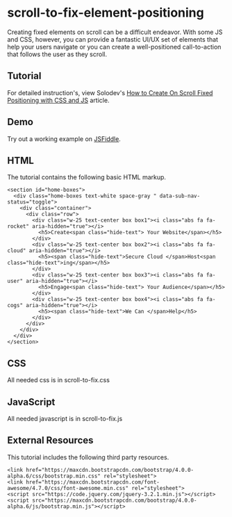 # scroll-to-fix-element-positioning

Creating fixed elements on scroll can be a difficult endeavor. With some JS and CSS, however, you can provide a fantastic UI/UX set of elements that help your users navigate or you can create a well-positioned call-to-action that follows the user as they scroll.  

## Tutorial

For detailed instruction's, view Solodev's [How to Create On Scroll Fixed Positioning with CSS and JS](https://www.solodev.com/blog/how-to-create-on-scroll-fixed-positioning-with-css-and-js.stml) article.

## Demo

Try out a working example on [JSFiddle](https://jsfiddle.net/solodev/5jkkvqzw/).

## HTML

The tutorial contains the following basic HTML markup.

```
<section id="home-boxes">
  <div class="home-boxes text-white space-gray " data-sub-nav-status="toggle">
    <div class="container">
      <div class="row">
        <div class="w-25 text-center box box1"><i class="abs fa fa-rocket" aria-hidden="true"></i>
          <h5>Create<span class="hide-text"> Your Website</span></h5>
        </div>
        <div class="w-25 text-center box box2"><i class="abs fa fa-cloud" aria-hidden="true"></i>
          <h5><span class="hide-text">Secure Cloud </span>Host<span class="hide-text">ing</span></h5>
        </div>
        <div class="w-25 text-center box box3"><i class="abs fa fa-user" aria-hidden="true"></i>
          <h5>Engage<span class="hide-text"> Your Audience</span></h5>
        </div>
        <div class="w-25 text-center box box4"><i class="abs fa fa-cogs" aria-hidden="true"></i>
          <h5><span class="hide-text">We Can </span>Help</h5>
        </div>
      </div>
    </div>
  </div>
</section>
```

## CSS

All needed css is in scroll-to-fix.css

## JavaScript

All needed javascript is in scroll-to-fix.js

## External Resources

This tutorial includes the following third party resources.

```
<link href="https://maxcdn.bootstrapcdn.com/bootstrap/4.0.0-alpha.6/css/bootstrap.min.css" rel="stylesheet">
<link href="https://maxcdn.bootstrapcdn.com/font-awesome/4.7.0/css/font-awesome.min.css" rel="stylesheet">
<script src="https://code.jquery.com/jquery-3.2.1.min.js"></script>
<script src="https://maxcdn.bootstrapcdn.com/bootstrap/4.0.0-alpha.6/js/bootstrap.min.js"></script>
```

